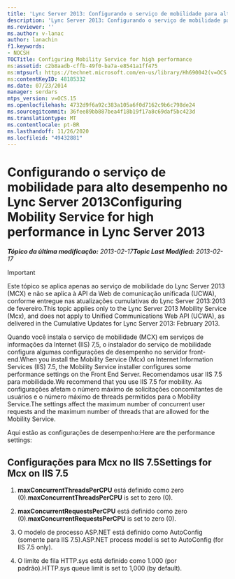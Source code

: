 ```yaml
---
title: 'Lync Server 2013: Configurando o serviço de mobilidade para alto desempenho'
description: 'Lync Server 2013: Configurando o serviço de mobilidade para alto desempenho.'
ms.reviewer: ''
ms.author: v-lanac
author: lanachin
f1.keywords:
- NOCSH
TOCTitle: Configuring Mobility Service for high performance
ms:assetid: c2b8aadb-cffb-49f0-ba7a-e8541a1ff475
ms:mtpsurl: https://technet.microsoft.com/en-us/library/Hh690042(v=OCS.15)
ms:contentKeyID: 48185332
ms.date: 07/23/2014
manager: serdars
mtps_version: v=OCS.15
ms.openlocfilehash: 4732d9f6a92c383a105a6f0d7162c9b6c798de24
ms.sourcegitcommit: 36fee89bb887bea4f18b19f17a8c69daf5bc423d
ms.translationtype: MT
ms.contentlocale: pt-BR
ms.lasthandoff: 11/26/2020
ms.locfileid: "49432881"
---
```

# <a name="configuring-mobility-service-for-high-performance-in-lync-server-2013"></a><span data-ttu-id="d5492-103">Configurando o serviço de mobilidade para alto desempenho no Lync Server 2013</span><span class="sxs-lookup"><span data-stu-id="d5492-103">Configuring Mobility Service for high performance in Lync Server 2013</span></span>

<div data-xmlns="http://www.w3.org/1999/xhtml">

<div class="topic" data-xmlns="http://www.w3.org/1999/xhtml" data-msxsl="urn:schemas-microsoft-com:xslt" data-cs="https://msdn.microsoft.com/">

<div data-asp="https://msdn2.microsoft.com/asp">



</div>

<div id="mainSection">

<div id="mainBody"><span data-ttu-id="d5492-104">

<span> </span></span><span class="sxs-lookup"><span data-stu-id="d5492-104">

<span> </span></span></span>

<span data-ttu-id="d5492-105">_**Tópico da última modificação:** 2013-02-17_</span><span class="sxs-lookup"><span data-stu-id="d5492-105">_**Topic Last Modified:** 2013-02-17_</span></span>

<div>


> [!IMPORTANT]  
> <span data-ttu-id="d5492-106">Este tópico se aplica apenas ao serviço de mobilidade do Lync Server 2013 (MCX) e não se aplica à API da Web de comunicação unificada (UCWA), conforme entregue nas atualizações cumulativas do Lync Server 2013:2013 de fevereiro.</span><span class="sxs-lookup"><span data-stu-id="d5492-106">This topic applies only to the Lync Server 2013 Mobility Service (Mcx), and does not apply to Unified Communications Web API (UCWA), as delivered in the Cumulative Updates for Lync Server 2013: February 2013.</span></span>



</div>

<span data-ttu-id="d5492-107">Quando você instala o serviço de mobilidade (MCX) em serviços de informações da Internet (IIS) 7,5, o instalador do serviço de mobilidade configura algumas configurações de desempenho no servidor front-end.</span><span class="sxs-lookup"><span data-stu-id="d5492-107">When you install the Mobility Service (Mcx) on Internet Information Services (IIS) 7.5, the Mobility Service installer configures some performance settings on the Front End Server.</span></span> <span data-ttu-id="d5492-108">Recomendamos usar IIS 7.5 para mobilidade.</span><span class="sxs-lookup"><span data-stu-id="d5492-108">We recommend that you use IIS 7.5 for mobility.</span></span> <span data-ttu-id="d5492-109">As configurações afetam o número máximo de solicitações concomitantes de usuários e o número máximo de threads permitidos para o Mobility Service.</span><span class="sxs-lookup"><span data-stu-id="d5492-109">The settings affect the maximum number of concurrent user requests and the maximum number of threads that are allowed for the Mobility Service.</span></span>

<span data-ttu-id="d5492-110">Aqui estão as configurações de desempenho:</span><span class="sxs-lookup"><span data-stu-id="d5492-110">Here are the performance settings:</span></span>

<div>

## <a name="settings-for-mcx-on-iis-75"></a><span data-ttu-id="d5492-111">Configurações para Mcx no IIS 7.5</span><span class="sxs-lookup"><span data-stu-id="d5492-111">Settings for Mcx on IIS 7.5</span></span>

1.  <span data-ttu-id="d5492-112">**maxConcurrentThreadsPerCPU** está definido como zero (0).</span><span class="sxs-lookup"><span data-stu-id="d5492-112">**maxConcurrentThreadsPerCPU** is set to zero (0).</span></span>

2.  <span data-ttu-id="d5492-113">**maxConcurrentRequestsPerCPU** está definido como zero (0).</span><span class="sxs-lookup"><span data-stu-id="d5492-113">**maxConcurrentRequestsPerCPU** is set to zero (0).</span></span>

3.  <span data-ttu-id="d5492-114">O modelo de processo ASP.NET está definido como AutoConfig (somente para IIS 7.5).</span><span class="sxs-lookup"><span data-stu-id="d5492-114">ASP.NET process model is set to AutoConfig (for IIS 7.5 only).</span></span>

4.  <span data-ttu-id="d5492-115">O limite de fila HTTP.sys está definido como 1.000 (por padrão).</span><span class="sxs-lookup"><span data-stu-id="d5492-115">HTTP.sys queue limit is set to 1,000 (by default).</span></span>

<span data-ttu-id="d5492-116"></div>

</div>

<span> </span>

</div>

</div>

</span><span class="sxs-lookup"><span data-stu-id="d5492-116"></div>

</div>

<span> </span>

</div>

</div>

</span></span></div>

